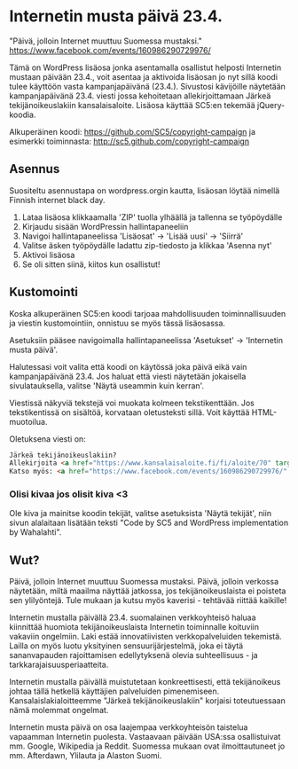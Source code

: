 Internetin musta päivä 23.4.
====================================
"Päivä, jolloin Internet muuttuu Suomessa mustaksi." https://www.facebook.com/events/160986290729976/

Tämä on WordPress lisäosa jonka asentamalla osallistut helposti Internetin mustaan päivään 23.4., voit asentaa ja aktivoida lisäosan jo nyt sillä koodi tulee käyttöön vasta kampanjapäivänä (23.4.). Sivustosi kävijöille näytetään kampanjapäivänä 23.4. viesti jossa kehoitetaan allekirjoittamaan Järkeä tekijänoikeuslakiin kansalaisaloite. Lisäosa käyttää SC5:en tekemää jQuery-koodia.

Alkuperäinen koodi: https://github.com/SC5/copyright-campaign ja esimerkki toiminnasta: http://sc5.github.com/copyright-campaign

Asennus
---------------------
Suositeltu asennustapa on wordpress.orgin kautta, lisäosan löytää nimellä Finnish internet black day.

1. Lataa lisäosa klikkaamalla 'ZIP' tuolla ylhäällä ja tallenna se työpöydälle
2. Kirjaudu sisään WordPressin hallintapaneeliin
3. Navigoi hallintapaneelissa 'Lisäosat' -> 'Lisää uusi' -> 'Siirrä'
4. Valitse äsken työpöydälle ladattu zip-tiedosto ja klikkaa 'Asenna nyt'
5. Aktivoi lisäosa
6. Se oli sitten siinä, kiitos kun osallistut!

Kustomointi
---------------------
Koska alkuperäinen SC5:en koodi tarjoaa mahdollisuuden toiminnallisuuden ja viestin kustomointiin, onnistuu se myös tässä lisäosassa.

Asetuksiin pääsee navigoimalla hallintapaneelissa 'Asetukset' -> 'Internetin musta päivä'.

Halutessasi voit valita että koodi on käytössä joka päivä eikä vain kampanjapäivänä 23.4.
Jos haluat että viesti näytetään jokaisella sivulatauksella, valitse 'Näytä useammin kuin kerran'.

Viestissä näkyviä tekstejä voi muokata kolmeen tekstikenttään. Jos tekstikentissä on sisältöä, korvataan oletusteksti sillä. Voit käyttää HTML-muotoilua.

Oletuksena viesti on:
```html
Järkeä tekijänoikeuslakiin?
Allekirjoita <a href="https://www.kansalaisaloite.fi/fi/aloite/70" target="_blank">kansalaisaloite kohtuullisemman tekijänoikeuslain puolesta</a>.
Katso myös: <a href="https://www.facebook.com/events/160986290729976/" target="_blank">Internetin musta päivä 23.4.</a>
```
### Olisi kivaa jos olisit kiva <3

Ole kiva ja mainitse koodin tekijät, valitse asetuksista 'Näytä tekijät', niin sivun alalaitaan lisätään teksti "Code by SC5 and WordPress implementation by Wahalahti".

Wut?
---------------------
Päivä, jolloin Internet muuttuu Suomessa mustaksi. Päivä, jolloin verkossa näytetään, miltä maailma näyttää jatkossa, jos tekijänoikeuslaista ei poisteta sen ylilyöntejä. Tule mukaan ja kutsu myös kaverisi - tehtävää riittää kaikille!

Internetin mustalla päivällä 23.4. suomalainen verkkoyhteisö haluaa kiinnittää huomiota tekijänoikeuslaista Internetin toiminnalle koituviin vakaviin ongelmiin. Laki estää innovatiivisten verkkopalveluiden tekemistä. Lailla on myös luotu yksityinen sensuurijärjestelmä, joka ei täytä sananvapauden rajoittamisen edellytyksenä olevia suhteellisuus - ja tarkkarajaisuusperiaatteita.

Internetin mustalla päivällä muistutetaan konkreettisesti, että tekijänoikeus johtaa tällä hetkellä käyttäjien palveluiden pimenemiseen. Kansalaislakialoitteemme "Järkeä tekijänoikeuslakiin" korjaisi toteutuessaan nämä molemmat ongelmat.

Internetin musta päivä on osa laajempaa verkkoyhteisön taistelua vapaamman Internetin puolesta. Vastaavaan päivään USA:ssa osallistuivat mm. Google, Wikipedia ja Reddit. Suomessa mukaan ovat ilmoittautuneet jo mm. Afterdawn, Ylilauta ja Alaston Suomi. 